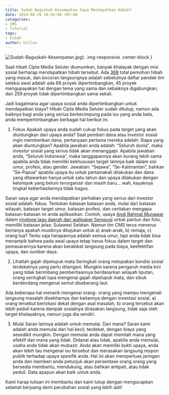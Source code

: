 ```yaml
---
title: Sudah Baguskah Kesempatan Saya Mendapatkan Hibah?
date: 2014-08-29 18:55:00 +07:00
categories:
- CMS
- Tutorial
tags:
- hibah
author: hillun
---
```


![Sudah-Baguskah-Kesempatan.jpg](/uploads/Sudah-Baguskah-Kesempatan.jpg){: .img-responsive .center-block }

Saat hibah Cipta Media Seluler diumumkan, banyak khalayak dengan misi sosial berharap mendapatkan hibah tersebut. Ada [368](http://hibah.ciptamedia.org/) total pemohon hibah yang masuk, dan bocoran langsungnya adalah sebetulnya daftar pendek tim seleksi awal adalah ada 68 proyek dipertimbangkan, 45 proyek mengupayakan hal dengan tema yang sama dan sebaiknya digabungkan, dan 259 proyek tidak dipertimbangkan sama sekali.

Jadi bagaimana agar upaya sosial anda dipertimbangkan untuk mendapatkan biaya? Hibah Cipta Media Seluler sudah ditutup, namun ada baiknya bagi anda yang serius berkecimpung pada isu yang anda bela, anda mempertimbangkan berbagai hal berikut ini.

1. Fokus
Apakah upaya anda sudah cukup fokus pada target yang akan diuntungkan dari upaya anda? Saat pemberi dana atau investor sosial ingin memberikan dana, pertanyaan pertama mereka adalah: Siapa yang akan diuntungkan? Apabila jawaban anda adalah: “Seluruh dunia”, maka investor sosial yang serius tidak akan menanggapi. Apabila jawaban anda, “Seluruh Indonesia”, maka tanggapannya akan kurang lebih sama apabila anda tidak memiliki kekhususan target lainnya baik dalam sisi umur, profesi, atau gender. Jawaban: “Sejawa”, “Se-Kalimantan”, bahkan “Se-Papua” apabila upaya itu untuk pertamakali dilakukan dan dana yang ditawarkan hanya untuk satu tahun dan upaya dilakukan dengan kelompok yang belum terorganisir dan masih baru… wah, kayaknya tingkat keberhasilannya tidak bagus.

Saran saya agar anda mendapatkan perhatian yang serius dari investor sosial adalah: fokus. Tentukan batasan batasan anda, mulai dari batasan wilayah, batasan target umur, batasan profesi, dan ceritakan mengapa batasan-batasan ini anda aplikasikan. Contoh, upaya [Andi Rahmat Munawar](http://ciptamedia.org/andi-rahmat-munawar/) dalam [ringtone lagu daerah dan wallpaper Sempugi](http://ciptamedia.org/042-ringtone-wallpaper-nsp-2/) untuk pantun dan foto, memiliki batasan jelas: Sulawesi Selatan. Namun tim CMS terus menerus bertanya apakah musiknya ditujukan untuk a) anak-anak, b) remaja, c) orang tua? Tentu saja harapannya adalah semua umur, tapi anda tidak bisa menampik bahwa pada awal upaya tetap harus fokus dalam target dan pemasarannya karena akan berakibat langsung pada biaya, keefektifan upaya, dan sumber daya.

2. Lihatlah gajah dipelupuk mata
Seringkali orang melupakan kondisi sosial terdekatnya yang perlu ditangani. Mungkin karena pengaruh media kini yang tidak berimbang pemberitaannya berdasarkan wilayah liputan, orang seringkali lupa mengenai gajah dipelupuk mata, dan sibuk berdendang mengenai semut diseberang laut.

Ada beberapa hal menarik mengenai orang- orang yang mampu mengenali langsung masalah disekitarnya dan kaitannya dengan investasi sosial, a) orang tersebut berlokasi dekat dengan asal masalah, b) orang tersebut akan lebih peduli karena dampak sosialnya dirasakan langsung, tidak saja oleh target khalayaknya, namun juga dia sendiri.

3. Mulai
Saran lainnya adalah untuk memulai. Dari mana? Saran kami adalah anda memulai dari hal kecil, terdekat, dengan biaya yang sesedikit mungkin. Dengan memulai anda dapat memilah mana yang efektif dan mana yang tidak. Didanai atau tidak, apabila anda memulai, usaha anda tidak akan mubazir. Anda akan memiliki bukti upaya, anda akan lebih tau mengenai isu tersebut dan merasakan langsung respon publik terhadap upaya spesifik anda. Hal ini akan memperluas jaringan anda dan memberi anda petunjuk akan persentase orang orang yang bersedia membantu, mendukung, atau bahkan antipati, atau tidak peduli. Data apapun akan baik untuk anda.

Kami harap tulisan ini membantu dan kami tutup dengan mengucapkan selamat berjuang demi perubahan sosial yang lebih adil!